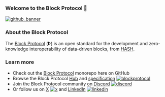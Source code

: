 <!-- GitHub links -->
[block protocol]: https://github.com/blockprotocol/blockprotocol
[hash]: https://github.com/hashintel/hash
[github_banner]: #welcome-to-the-block-protocol-

<!-- Social links -->
[x]: https://x.com/blockprotocol
[linkedin]: https://www.linkedin.com/company/block-protocol
[discord]: https://blockprotocol.org/discord?utm_medium=organic&utm_source=github_readme_blockprotocol-profile_root

<!-- Site links -->
[blockprotocol]: https://blockprotocol.org/?utm_medium=organic&utm_source=github_readme_blockprotocol-profile_root
[hub]: https://blockprotocol.org/hub?utm_medium=organic&utm_source=github_readme_blockprotocol-profile_root
[specification]: https://blockprotcol.org/docs/spec?utm_medium=organic&utm_source=github_readme_blockprotocol-profile_root

### Welcome to the Block Protocol 👋

[![github_banner](https://static.blockprotocol.com/cdn-cgi/imagedelivery/EipKtqu98OotgfhvKf6Eew/f8b0bf95-88ea-47ea-cac2-49cb2851b700/github)][github_banner]

### About the Block Protocol

The [Block Protocol] (**Þ**) is an open standard for the development and zero-knowledge interoperability of data-driven blocks, from [HASH].

### Learn more

- Check out the [Block Protocol] monorepo here on GitHub
- Browse the Block Protocol [Hub] and [specification] [![blockprotocol](https://static.blockprotocol.com/cdn-cgi/imagedelivery/EipKtqu98OotgfhvKf6Eew/bfa9a3fc-9301-45d7-73e4-26e7feb62900/16x16icon)][blockprotocol]
- Join the Block Protocol community on [Discord] [![discord](https://static.blockprotocol.com/cdn-cgi/imagedelivery/EipKtqu98OotgfhvKf6Eew/66be8013-77b0-4d39-8766-fecea1931800/16x16icon)][discord]
- Or follow us on [X] [![x](https://static.blockprotocol.com/cdn-cgi/imagedelivery/EipKtqu98OotgfhvKf6Eew/8b960e80-562c-4b9a-da7c-837c44ad7200/16x16icon)][x] and [LinkedIn] [![linkedin](https://static.blockprotocol.com/cdn-cgi/imagedelivery/EipKtqu98OotgfhvKf6Eew/e417965c-0ee9-4ae7-4d98-48810339dd00/16x16icon)][linkedin]
